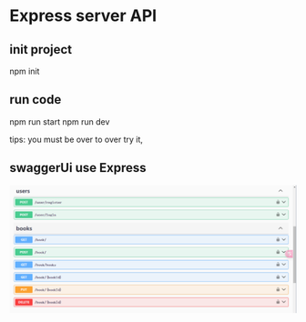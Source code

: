 # Express server API 

## init project

npm init

## run code

npm run start
npm run dev

tips: you must be over to over try it,


## swaggerUi use Express

![swagger](image.png)